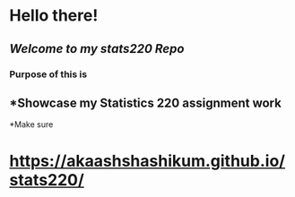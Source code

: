 # **Hello there!**

## *Welcome to my stats220 Repo*

### Purpose of this is 
## *Showcase my Statistics 220 assignment work
*Make sure 


# https://akaashshashikum.github.io/stats220/
